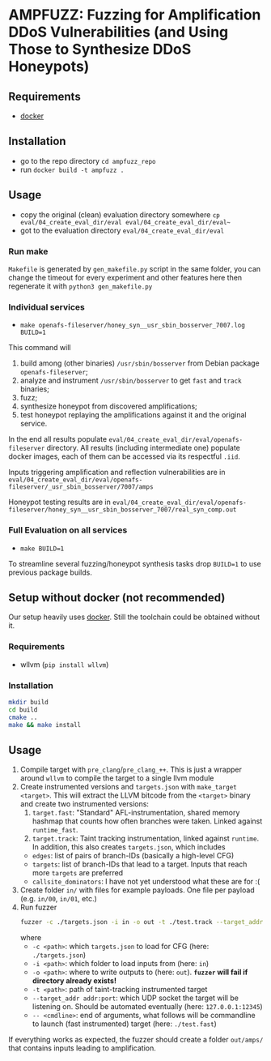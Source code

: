 # AMPFUZZ: Fuzzing for Amplification DDoS Vulnerabilities (and Using Those to Synthesize DDoS Honeypots)

## Requirements
* [docker](https://www.docker.com)

## Installation
- go to the repo directory
`cd ampfuzz_repo`
- run
`docker build -t ampfuzz .`

## Usage
- copy the original (clean) evaluation directory somewhere
`cp eval/04_create_eval_dir/eval eval/04_create_eval_dir/eval~`
- got to the evaluation directory
`eval/04_create_eval_dir/eval`

### Run make
`Makefile` is generated by `gen_makefile.py` script in the same folder, you can change the timeout for every experiment and other features here then regenerate it with 
`python3 gen_makefile.py`

### Individual services
- `make openafs-fileserver/honey_syn__usr_sbin_bosserver_7007.log BUILD=1`

This command will 
1. build among (other binaries) `/usr/sbin/bosserver` from Debian package `openafs-fileserver`;
2. analyze and instrument `/usr/sbin/bosserver` to get `fast` and `track` binaries;
3. fuzz; 
4. synthesize honeypot from discovered amplifications;
5. test honeypot replaying the amplifications against it and the original service.

In the end all results populate `eval/04_create_eval_dir/eval/openafs-fileserver` directory.
All results (including intermediate one) populate docker images, each of them can be accessed via its respectful `.iid`.

Inputs triggering amplification and reflection vulnerabilities are in
`eval/04_create_eval_dir/eval/openafs-fileserver/_usr_sbin_bosserver/7007/amps`

Honeypot testing results are in 
`eval/04_create_eval_dir/eval/openafs-fileserver/honey_syn__usr_sbin_bosserver_7007/real_syn_comp.out`

### Full Evaluation on all services
- `make BUILD=1`

To streamline several fuzzing/honeypot synthesis tasks drop `BUILD=1` to use previous package builds.

## Setup without docker (not recommended)
Our setup heavily uses [docker](https://www.docker.com).
Still the toolchain could be obtained without it.

### Requirements
* wllvm (`pip install wllvm`)

### Installation
```bash
mkdir build
cd build
cmake ..
make && make install
```
## Usage
1. Compile target with `pre_clang`/`pre_clang_++`. 
    This is just a wrapper around `wllvm` to compile the target to a single llvm module
1. Create instrumented versions and `targets.json` with `make_target <target>`.
    This will extract the LLVM bitcode from the `<target>` binary and create two instrumented versions:
    1. `target.fast`: "Standard" AFL-instrumentation, shared memory hashmap that counts how often branches were taken. Linked against `runtime_fast`.
    1. `target.track`: Taint tracking instrumentation, linked against `runtime`.
    In addition, this also creates `targets.json`, which includes
    * `edges`: list of pairs of branch-IDs (basically a high-level CFG)
    * `targets`: list of branch-IDs that lead to a target. Inputs that reach more `targets` are preferred
    * `callsite_dominators`: I have not yet understood what these are for :(
1. Create folder `in/` with files for example payloads. One file per payload (e.g. `in/00`, `in/01`, etc.)
1. Run fuzzer
    ```bash
    fuzzer -c ./targets.json -i in -o out -t ./test.track --target_addr 127.0.0.1:12345 -- ./test.fast  
    ```
    where
    * `-c <path>`: which `targets.json` to load for CFG (here: `./targets.json`)
    * `-i <path>`: which folder to load inputs from (here: `in`)
    * `-o <path>`: where to write outputs to (here: `out`). **`fuzzer` will fail if directory already exists!**
    * `-t <path>`: path of taint-tracking instrumented target
    * `--target_addr addr:port`: which UDP socket the target will be listening on. Should be automated eventually (here: `127.0.0.1:12345`)
    * `-- <cmdline>`: end of arguments, what follows will be commandline to launch (fast instrumented) target (here: `./test.fast`)
   
If everything works as expected, the fuzzer should create a folder `out/amps/` that contains inputs leading to amplification.
